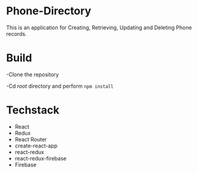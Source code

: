 # Phone-Directory

This is an application for Creating, Retrieving, Updating and Deleting Phone records.

# Build

-Clone the repository

-Cd *root* directory and perform `npm install`

# Techstack

- React
- Redux
- React Router
- create-react-app
- react-redux
- react-redux-firebase
- Firebase
